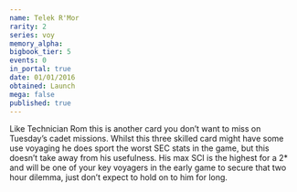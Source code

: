 ```yaml
---
name: Telek R'Mor
rarity: 2
series: voy
memory_alpha:
bigbook_tier: 5
events: 0
in_portal: true
date: 01/01/2016
obtained: Launch
mega: false
published: true
---
```


Like Technician Rom this is another card you don’t want to miss on Tuesday’s cadet missions. Whilst this three skilled card might have some use voyaging he does sport the worst SEC stats in the game, but this doesn’t take away from his usefulness. His max SCI is the highest for a 2* and will be one of your key voyagers in the early game to secure that two hour dilemma, just don’t expect to hold on to him for long.
